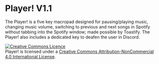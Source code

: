 # Player! V1.1

The Player! is a five key macropad designed for pausing/playing music, changing music volume, switching to previous and next songs in Spotify without tabbing into the Spotify window; made possible by Toastify. The Player! also includes a dedicated key to deafen the user in Discord.

<a rel="license" href="http://creativecommons.org/licenses/by-nc/4.0/"><img alt="Creative Commons Licence" style="border-width:0" src="https://i.creativecommons.org/l/by-nc/4.0/88x31.png" /></a><br />Player! is licensed under a <a rel="license" href="http://creativecommons.org/licenses/by-nc/4.0/">Creative Commons Attribution-NonCommercial 4.0 International License</a>.
